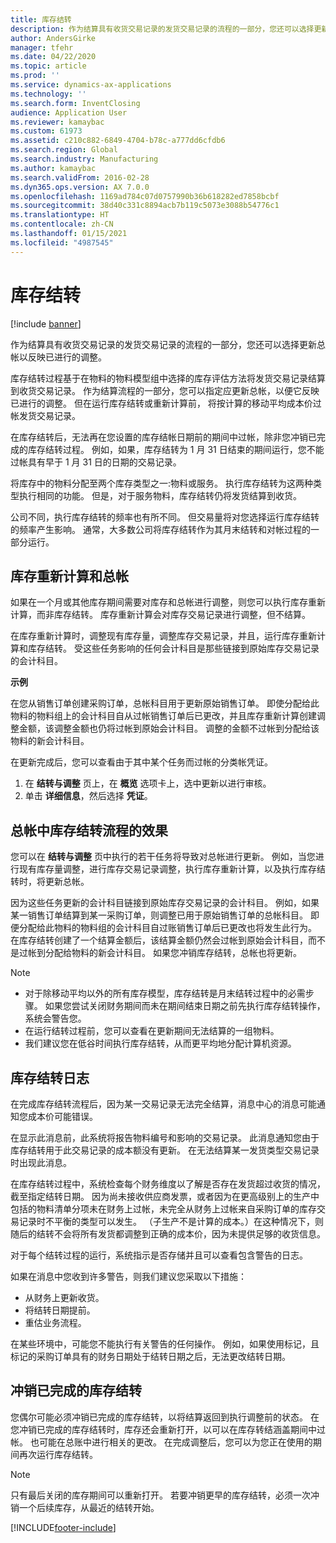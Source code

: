 ```yaml
---
title: 库存结转
description: 作为结算具有收货交易记录的发货交易记录的流程的一部分，您还可以选择更新总帐以反映已进行的调整。
author: AndersGirke
manager: tfehr
ms.date: 04/22/2020
ms.topic: article
ms.prod: ''
ms.service: dynamics-ax-applications
ms.technology: ''
ms.search.form: InventClosing
audience: Application User
ms.reviewer: kamaybac
ms.custom: 61973
ms.assetid: c210c882-6849-4704-b78c-a777dd6cfdb6
ms.search.region: Global
ms.search.industry: Manufacturing
ms.author: kamaybac
ms.search.validFrom: 2016-02-28
ms.dyn365.ops.version: AX 7.0.0
ms.openlocfilehash: 1169ad784c07d0757990b36b618282ed7858bcbf
ms.sourcegitcommit: 38d40c331c8894acb7b119c5073e3088b54776c1
ms.translationtype: HT
ms.contentlocale: zh-CN
ms.lasthandoff: 01/15/2021
ms.locfileid: "4987545"
---
```

# <a name="inventory-close"></a>库存结转

[!include [banner](../includes/banner.md)]

作为结算具有收货交易记录的发货交易记录的流程的一部分，您还可以选择更新总帐以反映已进行的调整。

库存结转过程基于在物料的物料模型组中选择的库存评估方法将发货交易记录结算到收货交易记录。 作为结算流程的一部分，您可以指定应更新总帐，以便它反映已进行的调整。 但在运行库存结转或重新计算前， 将按计算的移动平均成本价过帐发货交易记录。 

在库存结转后，无法再在您设置的库存结帐日期前的期间中过帐，除非您冲销已完成的库存结转过程。 例如，如果，库存结转为 1 月 31 日结束的期间运行，您不能过帐具有早于 1 月 31 日的日期的交易记录。 

将库存中的物料分配至两个库存类型之一:物料或服务。 执行库存结转为这两种类型执行相同的功能。 但是，对于服务物料，库存结转仍将发货结算到收货。 

公司不同，执行库存结转的频率也有所不同。 但交易量将对您选择运行库存结转的频率产生影响。 通常，大多数公司将库存结转作为其月末结转和对帐过程的一部分运行。

## <a name="inventory-recalculation-and-the-general-ledger"></a>库存重新计算和总帐
如果在一个月或其他库存期间需要对库存和总帐进行调整，则您可以执行库存重新计算，而非库存结转。 库存重新计算会对库存交易记录进行调整，但不结算。 

在库存重新计算时，调整现有库存量，调整库存交易记录，并且，运行库存重新计算和库存结转。 受这些任务影响的任何会计科目是那些链接到原始库存交易记录的会计科目。 

**示例** 

在您从销售订单创建采购订单，总帐科目用于更新原始销售订单。 即使分配给此物料的物料组上的会计科目自从过帐销售订单后已更改，并且库存重新计算创建调整金额，该调整金额也仍将过帐到原始会计科目。 调整的金额不过帐到分配给该物料的新会计科目。 

在更新完成后，您可以查看由于其中某个任务而过帐的分类帐凭证。

1.  在 **结转与调整** 页上，在 **概览** 选项卡上，选中更新以进行审核。
2.  单击 **详细信息**，然后选择 **凭证**。

## <a name="effects-of-the-inventory-close-process-on-the-general-ledger"></a>总帐中库存结转流程的效果
您可以在 **结转与调整** 页中执行的若干任务将导致对总帐进行更新。 例如，当您进行现有库存量调整，进行库存交易记录调整，执行库存重新计算，以及执行库存结转时，将更新总帐。 

因为这些任务更新的会计科目链接到原始库存交易记录的会计科目。 例如，如果某一销售订单结算到某一采购订单，则调整已用于原始销售订单的总帐科目。 即便分配给此物料的物料组的会计科目自过账销售订单后已更改也将发生此行为。 在库存结转创建了一个结算金额后，该结算金额仍然会过帐到原始会计科目，而不是过帐到分配给物料的新会计科目。 如果您冲销库存结转，总帐也将更新。 

> [!NOTE] 
> - 对于除移动平均以外的所有库存模型，库存结转是月末结转过程中的必需步骤。  如果您尝试关闭财务期间而未在期间结束日期之前先执行库存结转操作，系统会警告您。
> - 在运行结转过程前，您可以查看在更新期间无法结算的一组物料。
> - 我们建议您在低谷时间执行库存结转，从而更平均地分配计算机资源。

## <a name="the-inventory-close-log"></a>库存结转日志
在完成库存结转流程后，因为某一交易记录无法完全结算，消息中心的消息可能通知您成本价可能错误。 

在显示此消息前，此系统将报告物料编号和影响的交易记录。 此消息通知您由于库存结转用于此交易记录的成本额没有更新。 在无法结算某一发货类型交易记录时出现此消息。 

在库存结转过程中，系统检查每个财务维度以了解是否存在发货超过收货的情况，截至指定结转日期。 因为尚未接收供应商发票，或者因为在更高级别上的生产中包括的物料清单分项未在财务上过帐，未完全从财务上过帐来自采购订单的库存交易记录时不平衡的类型可以发生。 （子生产不是计算的成本。）在这种情况下，则随后的结转不会将所有发货都调整到正确的成本价，因为未提供足够的收货信息。 

对于每个结转过程的运行，系统指示是否存储并且可以查看包含警告的日志。 

如果在消息中您收到许多警告，则我们建议您采取以下措施：

-   从财务上更新收货。
-   将结转日期提前。
-   重估业务流程。

在某些环境中，可能您不能执行有关警告的任何操作。 例如，如果使用标记，且标记的采购订单具有的财务日期处于结转日期之后，无法更改结转日期。

## <a name="reversing-a-completed-inventory-close"></a>冲销已完成的库存结转
您偶尔可能必须冲销已完成的库存结转，以将结算返回到执行调整前的状态。 在您冲销已完成的库存结转时，库存还会重新打开，以可以在库存转结涵盖期间中过帐。 也可能在总账中进行相关的更改。 在完成调整后，您可以为您正在使用的期间再次运行库存结转。 

> [!NOTE] 
> 只有最后关闭的库存期间可以重新打开。 若要冲销更早的库存结转，必须一次冲销一个后续库存，从最近的结转开始。



[!INCLUDE[footer-include](../../includes/footer-banner.md)]
